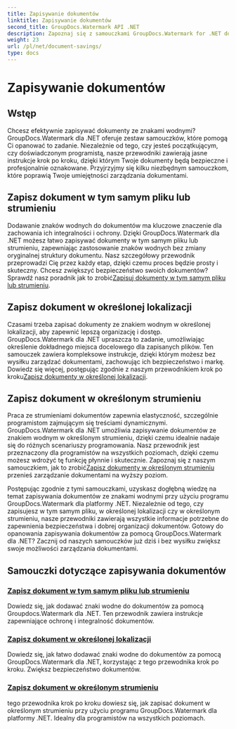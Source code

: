 ```yaml
---
title: Zapisywanie dokumentów
linktitle: Zapisywanie dokumentów
second_title: GroupDocs.Watermark API .NET
description: Zapoznaj się z samouczkami GroupDocs.Watermark for .NET dotyczącymi zapisywania dokumentów ze znakami wodnymi. Poznaj metody krok po kroku zwiększające bezpieczeństwo dokumentów i zarządzanie nimi.
weight: 23
url: /pl/net/document-savings/
type: docs
---
```

# Zapisywanie dokumentów

## Wstęp

Chcesz efektywnie zapisywać dokumenty ze znakami wodnymi? GroupDocs.Watermark dla .NET oferuje zestaw samouczków, które pomogą Ci opanować to zadanie. Niezależnie od tego, czy jesteś początkującym, czy doświadczonym programistą, nasze przewodniki zawierają jasne instrukcje krok po kroku, dzięki którym Twoje dokumenty będą bezpieczne i profesjonalnie oznakowane. Przyjrzyjmy się kilku niezbędnym samouczkom, które poprawią Twoje umiejętności zarządzania dokumentami.

## Zapisz dokument w tym samym pliku lub strumieniu
 Dodawanie znaków wodnych do dokumentów ma kluczowe znaczenie dla zachowania ich integralności i ochrony. Dzięki GroupDocs.Watermark dla .NET możesz łatwo zapisywać dokumenty w tym samym pliku lub strumieniu, zapewniając zastosowanie znaków wodnych bez zmiany oryginalnej struktury dokumentu. Nasz szczegółowy przewodnik przeprowadzi Cię przez każdy etap, dzięki czemu proces będzie prosty i skuteczny. Chcesz zwiększyć bezpieczeństwo swoich dokumentów? Sprawdź nasz poradnik jak to zrobić[Zapisuj dokumenty w tym samym pliku lub strumieniu](./save-document-same-file-stream/).

## Zapisz dokument w określonej lokalizacji
Czasami trzeba zapisać dokumenty ze znakiem wodnym w określonej lokalizacji, aby zapewnić lepszą organizację i dostęp. GroupDocs.Watermark dla .NET upraszcza to zadanie, umożliwiając określenie dokładnego miejsca docelowego dla zapisanych plików. Ten samouczek zawiera kompleksowe instrukcje, dzięki którym możesz bez wysiłku zarządzać dokumentami, zachowując ich bezpieczeństwo i markę. Dowiedz się więcej, postępując zgodnie z naszym przewodnikiem krok po kroku[Zapisz dokumenty w określonej lokalizacji](./save-document-specified-location/).

## Zapisz dokument w określonym strumieniu
 Praca ze strumieniami dokumentów zapewnia elastyczność, szczególnie programistom zajmującym się treściami dynamicznymi. GroupDocs.Watermark dla .NET umożliwia zapisywanie dokumentów ze znakiem wodnym w określonym strumieniu, dzięki czemu idealnie nadaje się do różnych scenariuszy programowania. Nasz przewodnik jest przeznaczony dla programistów na wszystkich poziomach, dzięki czemu możesz wdrożyć tę funkcję płynnie i skutecznie. Zapoznaj się z naszym samouczkiem, jak to zrobić[Zapisz dokumenty w określonym strumieniu](./save-document-specified-stream/) przenieś zarządzanie dokumentami na wyższy poziom.

Postępując zgodnie z tymi samouczkami, uzyskasz dogłębną wiedzę na temat zapisywania dokumentów ze znakami wodnymi przy użyciu programu GroupDocs.Watermark dla platformy .NET. Niezależnie od tego, czy zapisujesz w tym samym pliku, w określonej lokalizacji czy w określonym strumieniu, nasze przewodniki zawierają wszystkie informacje potrzebne do zapewnienia bezpieczeństwa i dobrej organizacji dokumentów. Gotowy do opanowania zapisywania dokumentów za pomocą GroupDocs.Watermark dla .NET? Zacznij od naszych samouczków już dziś i bez wysiłku zwiększ swoje możliwości zarządzania dokumentami.

## Samouczki dotyczące zapisywania dokumentów
### [Zapisz dokument w tym samym pliku lub strumieniu](./save-document-same-file-stream/)
Dowiedz się, jak dodawać znaki wodne do dokumentów za pomocą Groupdocs.Watermark dla .NET. Ten przewodnik zawiera instrukcje zapewniające ochronę i integralność dokumentów.
### [Zapisz dokument w określonej lokalizacji](./save-document-specified-location/)
Dowiedz się, jak łatwo dodawać znaki wodne do dokumentów za pomocą GroupDocs.Watermark dla .NET, korzystając z tego przewodnika krok po kroku. Zwiększ bezpieczeństwo dokumentów.
### [Zapisz dokument w określonym strumieniu](./save-document-specified-stream/)
tego przewodnika krok po kroku dowiesz się, jak zapisać dokument w określonym strumieniu przy użyciu programu GroupDocs.Watermark dla platformy .NET. Idealny dla programistów na wszystkich poziomach.